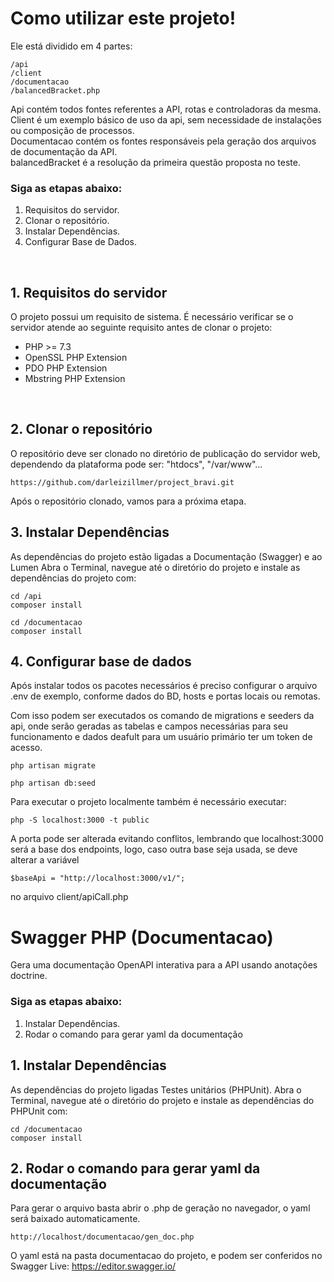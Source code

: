 <h1>Como utilizar este projeto!</h1>
Ele está dividido em 4 partes:

```
/api
/client
/documentacao
/balancedBracket.php
```
Api contém todos fontes referentes a API, rotas e controladoras da mesma.<br>
Client é um exemplo básico de uso da api, sem necessidade de instalações ou composição de processos.<br>
Documentacao contém os fontes responsáveis pela geração dos arquivos de documentação da API.<br>
balancedBracket é a resolução da primeira questão proposta no teste.

<h3>Siga as etapas abaixo:</h3>
<ol>
    <li>Requisitos do servidor.</li>
	<li>Clonar o repositório.</li>
	<li>Instalar Dependências.</li>
	<li>Configurar Base de Dados.</li>
</ol>
&nbsp;
<h2>1. Requisitos do servidor</h2>
O projeto possui um requisito de sistema. 
É necessário verificar se o servidor atende ao seguinte requisito antes de clonar o projeto:
<ul>
    <li>PHP >= 7.3</li>
    <li>OpenSSL PHP Extension</li>
    <li>PDO PHP Extension</li>
    <li>Mbstring PHP Extension</li>
    
</ul>

&nbsp;
<h2>2. Clonar o repositório</h2>
O repositório deve ser clonado no diretório de publicação do servidor web, dependendo da plataforma pode ser: "htdocs", "/var/www"...

```
https://github.com/darleizillmer/project_bravi.git
```

Após o repositório clonado, vamos para a próxima etapa.
<h2>3. Instalar Dependências</h2>
As dependências do projeto estão ligadas a Documentação (Swagger) e ao Lumen
Abra o Terminal, navegue até o diretório do projeto e instale as dependências do projeto com:

```
cd /api
composer install

cd /documentacao
composer install
```

<h2>4. Configurar base de dados</h2>
Após instalar todos os pacotes necessários é preciso configurar o arquivo .env de exemplo, conforme dados do BD, hosts e portas locais ou remotas.

Com isso podem ser executados os comando de migrations e seeders da api, onde serão geradas as tabelas e campos necessárias para seu funcionamento e dados deafult para um usuário primário ter um token de acesso.

```
php artisan migrate

php artisan db:seed
```

Para executar o projeto localmente também é necessário executar:

```
php -S localhost:3000 -t public
```

A porta pode ser alterada evitando conflitos, lembrando que localhost:3000 será a base dos endpoints, logo, caso outra base seja usada, se deve alterar a variável 
```
$baseApi = "http://localhost:3000/v1/"; 
```
no arquivo client/apiCall.php


<h1>Swagger PHP (Documentacao)</h1>
Gera uma documentação OpenAPI interativa para a API usando anotações doctrine.
<h3>Siga as etapas abaixo:</h3>
<ol>
    <li>Instalar Dependências.</li>
    <li>Rodar o comando para gerar yaml da documentação</li>
</ol>
<h2>1. Instalar Dependências</h2>
As dependências do projeto ligadas Testes unitários (PHPUnit). Abra o Terminal, navegue até o diretório do projeto e instale as dependências do PHPUnit com:

```
cd /documentacao
composer install
```

<h2>2. Rodar o comando para gerar yaml da documentação</h2>
Para gerar o arquivo basta abrir o .php de geração no navegador, o yaml será baixado automaticamente.

```
http://localhost/documentacao/gen_doc.php
```

O yaml está na pasta documentacao do projeto, e podem ser conferidos no Swagger Live: https://editor.swagger.io/


